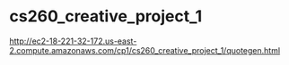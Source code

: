 # cs260_creative_project_1

http://ec2-18-221-32-172.us-east-2.compute.amazonaws.com/cp1/cs260_creative_project_1/quotegen.html
